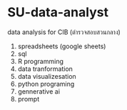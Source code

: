 # SU-data-analyst
data analysis  for CIB (ตำรวจสอบสวนกลาง)

1. spreadsheets (google sheets)
2. sql
3. R programming
4. data tranformation
5. data visualizesation
6. python programing
7. gennerative ai
8. prompt
